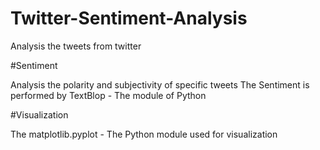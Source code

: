 # Twitter-Sentiment-Analysis
Analysis the tweets from twitter

#Sentiment 

Analysis the polarity and subjectivity of specific tweets 
The Sentiment is performed by TextBlop - The module of Python 

#Visualization 

The matplotlib.pyplot - The Python module used for visualization 
